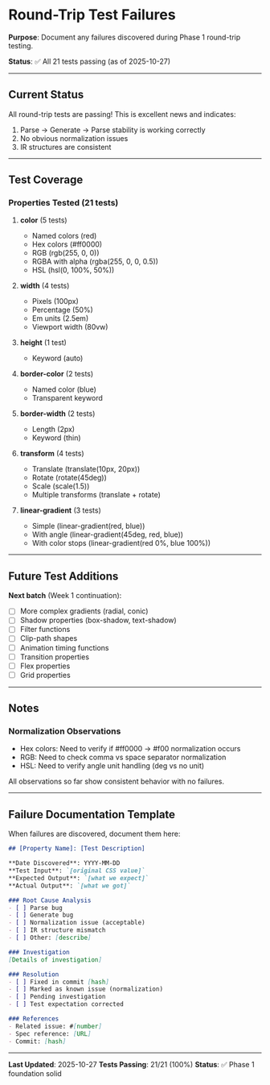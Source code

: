 # Round-Trip Test Failures

**Purpose**: Document any failures discovered during Phase 1 round-trip testing.

**Status**: ✅ All 21 tests passing (as of 2025-10-27)

---

## Current Status

All round-trip tests are passing! This is excellent news and indicates:
1. Parse → Generate → Parse stability is working correctly
2. No obvious normalization issues
3. IR structures are consistent

---

## Test Coverage

### Properties Tested (21 tests)
1. **color** (5 tests)
   - Named colors (red)
   - Hex colors (#ff0000)
   - RGB (rgb(255, 0, 0))
   - RGBA with alpha (rgba(255, 0, 0, 0.5))
   - HSL (hsl(0, 100%, 50%))

2. **width** (4 tests)
   - Pixels (100px)
   - Percentage (50%)
   - Em units (2.5em)
   - Viewport width (80vw)

3. **height** (1 test)
   - Keyword (auto)

4. **border-color** (2 tests)
   - Named color (blue)
   - Transparent keyword

5. **border-width** (2 tests)
   - Length (2px)
   - Keyword (thin)

6. **transform** (4 tests)
   - Translate (translate(10px, 20px))
   - Rotate (rotate(45deg))
   - Scale (scale(1.5))
   - Multiple transforms (translate + rotate)

7. **linear-gradient** (3 tests)
   - Simple (linear-gradient(red, blue))
   - With angle (linear-gradient(45deg, red, blue))
   - With color stops (linear-gradient(red 0%, blue 100%))

---

## Future Test Additions

**Next batch** (Week 1 continuation):
- [ ] More complex gradients (radial, conic)
- [ ] Shadow properties (box-shadow, text-shadow)
- [ ] Filter functions
- [ ] Clip-path shapes
- [ ] Animation timing functions
- [ ] Transition properties
- [ ] Flex properties
- [ ] Grid properties

---

## Notes

### Normalization Observations
- Hex colors: Need to verify if #ff0000 → #f00 normalization occurs
- RGB: Need to check comma vs space separator normalization
- HSL: Need to verify angle unit handling (deg vs no unit)

All observations so far show consistent behavior with no failures.

---

## Failure Documentation Template

When failures are discovered, document them here:

```markdown
## [Property Name]: [Test Description]

**Date Discovered**: YYYY-MM-DD
**Test Input**: `[original CSS value]`
**Expected Output**: `[what we expect]`
**Actual Output**: `[what we got]`

### Root Cause Analysis
- [ ] Parse bug
- [ ] Generate bug
- [ ] Normalization issue (acceptable)
- [ ] IR structure mismatch
- [ ] Other: [describe]

### Investigation
[Details of investigation]

### Resolution
- [ ] Fixed in commit [hash]
- [ ] Marked as known issue (normalization)
- [ ] Pending investigation
- [ ] Test expectation corrected

### References
- Related issue: #[number]
- Spec reference: [URL]
- Commit: [hash]
```

---

**Last Updated**: 2025-10-27
**Tests Passing**: 21/21 (100%)
**Status**: ✅ Phase 1 foundation solid

